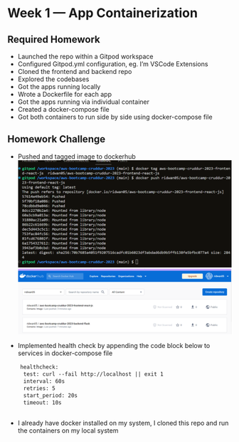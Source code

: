 # Week 1 — App Containerization

## Required Homework
- Launched the repo within a Gitpod workspace
- Configured Gitpod.yml configuration, eg. I’m VSCode Extensions
- Cloned the frontend and backend repo
- Explored the codebases
- Got the apps running locally
- Wrote a Dockerfile for each app
- Got the apps running via individual container
- Created a docker-compose file
- Got both containers to run side by side using docker-compose file

## Homework Challenge
- Pushed and tagged image to dockerhub  
![push & tag](asset/docker_tag%26push.png)
![images in dockerhub](asset/docker%20registry.png)

- Implemented health check by appending the code block below to services in docker-compose file  
```
    healthcheck:
     test: curl --fail http://localhost || exit 1
     interval: 60s
     retries: 5
     start_period: 20s
     timeout: 10s
   
 ```
 - I already have docker installed on my system, I cloned this repo and run the containers on my local system
